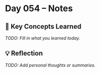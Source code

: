 # Day 054 – Notes

## 🔑 Key Concepts Learned

_TODO: Fill in what you learned today._

## 💡 Reflection

_TODO: Add personal thoughts or summaries._

